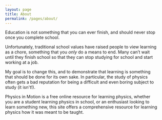 ```yaml
---
layout: page
title: About
permalink: /pages/about/
---
```


Education is not something that you can ever finish, and should never stop once you complete school.

Unfortunately, traditional school values have raised people to view learning as a chore, something that you *only* do a means to end. Many can’t wait until they finish school so that they can stop studying for school and start working at a job.

My goal is to change this, and to demonstrate that learning is something that should be done for its own sake. In particular, the study of physics often gets a bad reputation for being a difficult and even boring subject to study (it isn't!).

Physics in Motion is a free online resource for learning physics, whether you are a student learning physics in school, or an enthusiast looking to learn something new, this site offers a comprehensive resource for learning physics how it was meant to be taught.
